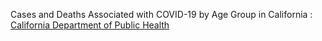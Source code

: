 Cases and Deaths Associated with COVID-19 by Age Group in California : [California Department of Public Health](https://www.cdph.ca.gov/Programs/CID/DCDC/Pages/COVID-19/COVID-19-Cases-by-Age-Group.aspx)